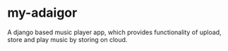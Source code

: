# my-adaigor
A django based music player app, which provides functionality of upload, store and play music by storing on cloud.
